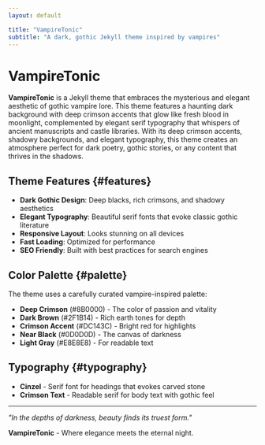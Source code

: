 ```yaml
---
layout: default

title: "VampireTonic"
subtitle: "A dark, gothic Jekyll theme inspired by vampires"
---
```


# VampireTonic

**VampireTonic** is a Jekyll theme that embraces the mysterious and elegant aesthetic of gothic vampire lore. This theme features a haunting dark background with deep crimson accents that glow like fresh blood in moonlight, complemented by elegant serif typography that whispers of ancient manuscripts and castle libraries. With its deep crimson accents, shadowy backgrounds, and elegant typography, this theme creates an atmosphere perfect for dark poetry, gothic stories, or any content that thrives in the shadows.

## Theme Features {#features}

- **Dark Gothic Design**: Deep blacks, rich crimsons, and shadowy aesthetics
- **Elegant Typography**: Beautiful serif fonts that evoke classic gothic literature  
- **Responsive Layout**: Looks stunning on all devices
- **Fast Loading**: Optimized for performance
- **SEO Friendly**: Built with best practices for search engines

## Color Palette {#palette}

The theme uses a carefully curated vampire-inspired palette:

- **Deep Crimson** (#8B0000) - The color of passion and vitality
- **Dark Brown** (#2F1B14) - Rich earth tones for depth
- **Crimson Accent** (#DC143C) - Bright red for highlights
- **Near Black** (#0D0D0D) - The canvas of darkness
- **Light Gray** (#E8E8E8) - For readable text

## Typography {#typography}

- **Cinzel** - Serif font for headings that evokes carved stone
- **Crimson Text** - Readable serif for body text with gothic feel

---

*"In the depths of darkness, beauty finds its truest form."*

**VampireTonic** - Where elegance meets the eternal night.